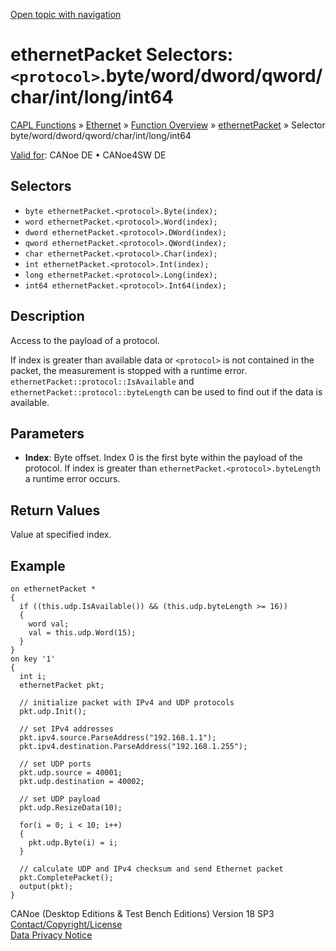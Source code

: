 [Open topic with navigation](../../../../../CANoeDEFamily.htm#Topics/CAPLFunctions/IP/Selectors/CAPLfunctionProtocolByte.md)

# ethernetPacket Selectors: `<protocol>`.byte/word/dword/qword/char/int/long/int64

[CAPL Functions](../../CAPLfunctions.md) » [Ethernet](../CAPLEthernetStartPage.md) » [Function Overview](../CAPLfunctionsIPOverview.md) » [ethernetPacket](../Objects/CAPLfunctionEthernetPacket.md) » Selector byte/word/dword/qword/char/int/long/int64

[Valid for](../../../Shared/FeatureAvailability.md):  CANoe DE • CANoe4SW DE

## Selectors

- `byte ethernetPacket.<protocol>.Byte(index);`
- `word ethernetPacket.<protocol>.Word(index);`
- `dword ethernetPacket.<protocol>.DWord(index);`
- `qword ethernetPacket.<protocol>.QWord(index);`
- `char ethernetPacket.<protocol>.Char(index);`
- `int ethernetPacket.<protocol>.Int(index);`
- `long ethernetPacket.<protocol>.Long(index);`
- `int64 ethernetPacket.<protocol>.Int64(index);`

## Description

Access to the payload of a protocol.

If index is greater than available data or `<protocol>` is not contained in the packet, the measurement is stopped with a runtime error. `ethernetPacket::protocol::IsAvailable` and `ethernetPacket::protocol::byteLength` can be used to find out if the data is available.

## Parameters

- **Index**: Byte offset. Index 0 is the first byte within the payload of the protocol. If index is greater than `ethernetPacket.<protocol>.byteLength` a runtime error occurs.

## Return Values

Value at specified index.

## Example

```plaintext
on ethernetPacket *
{
  if ((this.udp.IsAvailable()) && (this.udp.byteLength >= 16))
  {
    word val;
    val = this.udp.Word(15);
  }
}
on key '1'
{
  int i;
  ethernetPacket pkt;

  // initialize packet with IPv4 and UDP protocols
  pkt.udp.Init();

  // set IPv4 addresses
  pkt.ipv4.source.ParseAddress("192.168.1.1");
  pkt.ipv4.destination.ParseAddress("192.168.1.255");

  // set UDP ports
  pkt.udp.source = 40001;
  pkt.udp.destination = 40002;

  // set UDP payload
  pkt.udp.ResizeData(10);

  for(i = 0; i < 10; i++)
  {
    pkt.udp.Byte(i) = i;
  }

  // calculate UDP and IPv4 checksum and send Ethernet packet
  pkt.CompletePacket();
  output(pkt);
}
```

CANoe (Desktop Editions & Test Bench Editions) Version 18 SP3  
[Contact/Copyright/License](../../../Shared/ContactCopyrightLicense.md)  
[Data Privacy Notice](https://www.vector.com/int/en/company/get-info/privacy-policy/)
